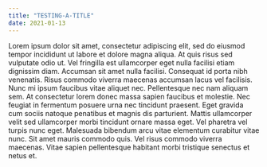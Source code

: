 ```yaml
---
title: "TESTING-A-TITLE"
date: 2021-01-13
---
```

Lorem ipsum dolor sit amet, consectetur adipiscing elit, sed do eiusmod tempor incididunt ut labore et dolore magna aliqua. At quis risus sed vulputate odio ut. Vel fringilla est ullamcorper eget nulla facilisi etiam dignissim diam. Accumsan sit amet nulla facilisi. Consequat id porta nibh venenatis. Risus commodo viverra maecenas accumsan lacus vel facilisis. Nunc mi ipsum faucibus vitae aliquet nec. Pellentesque nec nam aliquam sem. At consectetur lorem donec massa sapien faucibus et molestie. Nec feugiat in fermentum posuere urna nec tincidunt praesent. Eget gravida cum sociis natoque penatibus et magnis dis parturient. Mattis ullamcorper velit sed ullamcorper morbi tincidunt ornare massa eget. Vel pharetra vel turpis nunc eget. Malesuada bibendum arcu vitae elementum curabitur vitae nunc. Sit amet mauris commodo quis. Vel risus commodo viverra maecenas. Vitae sapien pellentesque habitant morbi tristique senectus et netus et.
